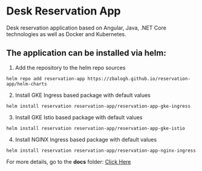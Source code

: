 
# Desk Reservation App

Desk reservation application based on Angular, Java, .NET Core technologies as well as Docker and Kubernetes. 


## The application can be installed via helm:


1. Add the repository to the helm repo sources

```
helm repo add reservation-app https://zbalogh.github.io/reservation-app/helm-charts
```


2. Install GKE Ingress based package with default values

```
helm install reservation reservation-app/reservation-app-gke-ingress
```


3. Install GKE Istio based package with default values

```
helm install reservation reservation-app/reservation-app-gke-istio
```


4. Install NGINX Ingress based package with default values

```
helm install reservation reservation-app/reservation-app-nginx-ingress
```


For more details, go to the **docs** folder: [Click Here](docs/readme.txt)
